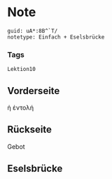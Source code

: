 # Note
```
guid: uA*:8B^`T/
notetype: Einfach + Eselsbrücke
```

### Tags
```
Lektion10
```

## Vorderseite
ἡ ἐντολή

## Rückseite
Gebot

## Eselsbrücke

